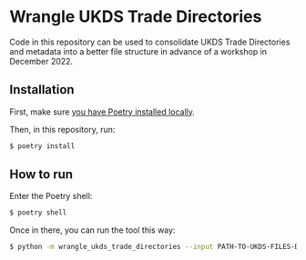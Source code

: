 # Wrangle UKDS Trade Directories

Code in this repository can be used to consolidate UKDS Trade Directories and metadata into a better file structure in advance of a workshop in December 2022.

## Installation

First, make sure [you have Poetry installed locally](https://python-poetry.org/docs/#installation).

Then, in this repository, run:

```sh
$ poetry install
```

## How to run

Enter the Poetry shell:

```sh
$ poetry shell
```

Once in there, you can run the tool this way:

```sh
$ python -m wrangle_ukds_trade_directories --input PATH-TO-UKDS-FILES-DIRECTORY --output UKDS-consolidated --metadata PATH-TO-cdm_metadata_cleaned.csv
```

